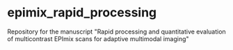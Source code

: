 # epimix_rapid_processing
Repository for the manuscript "Rapid processing and quantitative evaluation of multicontrast EPImix scans for adaptive multimodal imaging"
